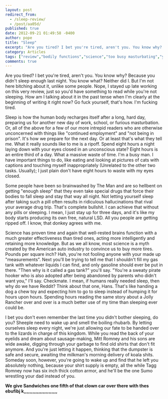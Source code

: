 ```yaml
---
layout: post
redirect_from: 
  - /sleep-review/
  - /post/aa05d/
published: true
date: 2012-09-21 01:49:58 -0400
author: pope
title: "Sleep"
excerpt: "Are you tired? I bet you're tired, aren't you. You know why? Because you didn't sleep enough last night. You know what? Neither did I. But I'm not here bitching about it, unlike some people. Nope, I stayed up late working on this very review, just so you'd have something to read while you're not sleeping. "
category: Articles
tags: ["review","bodily functions","science","too busy masturbating","you can't have my shorts","sleep","sleep deprivation","Mitt Romney","science is a myth","that donkey agrees with me","cotton armor","sumo wrestle your dad","sweaty pirate hooker","LSD","koala shits","makes no fucking sense"]
comments: true 
---
```


Are you tired? I bet you're tired, aren't you. You know why? Because you didn't sleep enough last night. You know what? Neither did I. But I'm not here bitching about it, unlike some people. Nope, I stayed up late working on this very review, just so you'd have something to read while you're not sleeping. How am I talking about it in the past tense when I'm clearly at the beginning of writing it right now? Go fuck yourself, that's how. I'm fucking tired.

Sleep is how the human body recharges itself after a long, hard day, preparing us for another new day of work, school, or furious masturbation. Or, all of the above for a few of our more intrepid readers who are otherwise unconcerned with things like "continued employment" and "not being in prison". It's how we prepare for the next day. Or at least that's what they tell me. What it really sounds like to me is a ripoff. Spend eight hours a night laying down with your eyes closed in an unconscious state? Eight hours is an entire third of a day. What a massive waste of time. I'm a busy man. I have important things to do, like eating and looking at pictures of cats with captions and touching myself inappropriately (Unrelated to the other two tasks. Usually); I just plain don't have eight hours to waste with my eyes closed.

Some people have been so brainwashed by The Man and are so hellbent on getting "enough sleep" that they even take special drugs that force their bodies to fall sleep and stay that way all night. Not letting yourself sleep after taking such a pill often results in ridiculous hallucinations that rival your average drug trip. That's complete bullshit. I can achieve that without any pills or sleeping. I mean, I just stay up for three days, and it's like my body starts producing its own free, natural LSD. All you people are getting ripped off. I know, that donkey agrees with me.

Science has proven time and again that well-rested brains function with a much greater effectiveness than tired ones, acting more intelligently and retaining more knowledge. But as we all know, most science is a myth created by the American auto industry to convince us to buy more tires. Pounds per square inch? Hah, you're not fooling anyone with your made up "measurements". Next you'll be trying to tell me that I shouldn't fill my gas tank with whatever liquids I can find, and only gasoline should ever be put in there. "Then why is it called a gas tank?" you'll say. "You're a sweaty pirate hooker who is also adopted after being abandoned by parents who didn't want you," I'll say. Checkmate. I mean, if humans really needed sleep, then why do we have Reddit? Think about that one, Hans. That's like handing a dog a chew toy and expecting him to go to sleep instead of humping it for hours upon hours. Spending hours reading the same story about a Jolly Rancher over and over is a much better use of my time than sleeping ever could be.

I bet you don't even remember the last time you didn't bother sleeping, do you? Sheeple need to wake up and smell the boiling rhubarb. By letting ourselves sleep every night, we're just allowing our fate to be handed over to the lizards in charge of this kingdom. While you read the back of your eyelids and dream about sausage-making, Mitt Romney and his sons are wide awake, digging through your garbage to find old shirts that don't fit anymore. And you're just letting it happen, thinking that the dumpster is safe and secure, awaiting the milkman's morning delivery of koala shits. Someday soon, however, you're going to wake up and find that he left you absolutely nothing, because your shirt supply is empty, all the while Tagg Romney now has six inch thick cotton armor, and he'll be the one Sumo wrestling your dad instead of you.

**We give Sandwiches one fifth of that clown car over there with thes ebufibj k,,,,,,,,,,,,,,,,,,,,,,,**